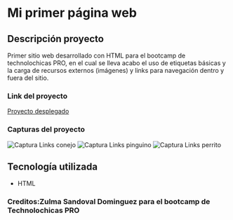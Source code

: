 # Mi primer página web
 
## Descripción proyecto

Primer sitio web desarrollado con HTML para el bootcamp de technolochicas PRO, en el cual se lleva acabo el uso de etiquetas básicas y la carga de recursos externos (imágenes) y links para navegación dentro y fuera del sitio.

### Link del proyecto

[Proyecto desplegado]()

### Capturas del proyecto

![Captura Links conejo](assets/1perrito.png)
![Captura Links pinguino](assets/2gatito.png)
![Captura Links perrito](assets/3pollito.png)

## Tecnología utilizada

* HTML


### Creditos:Zulma Sandoval Dominguez para el bootcamp de Technolochicas PRO